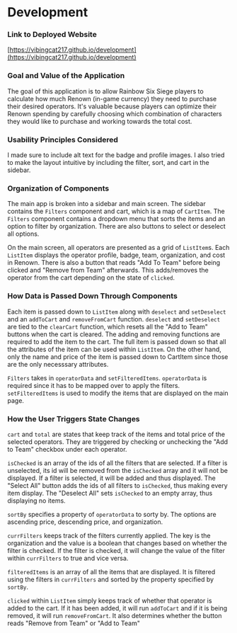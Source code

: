 # Development

### Link to Deployed Website

[https://vibingcat217.github.io/development](https://vibingcat217.github.io/development)

### Goal and Value of the Application

The goal of this application is to allow Rainbow Six Siege players to calculate how much Renown (in-game currency) they need to purchase their desired operators. It's valuable because players can optimize their Renown spending by carefully choosing which combination of characters they would like to purchase and working towards the total cost.

### Usability Principles Considered

I made sure to include alt text for the badge and profile images. I also tried to make the layout intuitive by including the filter, sort, and cart in the sidebar.

### Organization of Components

The main app is broken into a sidebar and main screen. The sidebar contains the `Filters` component and cart, which is a map of `CartItem`. The `Filters` component contains a dropdown menu that sorts the items and an option to filter by organization. There are also buttons to select or deselect all options.

On the main screen, all operators are presented as a grid of `ListItem`s. Each `ListItem` displays the operator profile, badge, team, organization, and cost in Renown. There is also a button that reads "Add To Team" before being clicked and "Remove from Team" afterwards. This adds/removes the operator from the cart depending on the state of `clicked`.

### How Data is Passed Down Through Components

Each item is passed down to `ListItem` along with `deselect` and `setDeselect` and an `addToCart` and `removeFromCart` function. `deselect` and `setDeselect` are tied to the `clearCart` function, which resets all the "Add to Team" buttons when the cart is cleared. The adding and removing functions are required to add the item to the cart. The full item is passed down so that all the attributes of the item can be used within `ListItem`. On the other hand, only the name and price of the item is passed down to CartItem since those are the only necesssary attributes.

`Filters` takes in `operatorData` and `setFilteredItems`. `operatorData` is required since it has to be mapped over to apply the filters. `setFilteredItems` is used to modify the items that are displayed on the main page.

### How the User Triggers State Changes

`cart` and `total` are states that keep track of the items and total price of the selected operators. They are triggered by checking or unchecking the "Add to Team" checkbox under each operator.

`isChecked` is an array of the ids of all the filters that are selected. If a filter is unselected, its id will be removed from the `isChecked` array and it will not be displayed. If a filter is selected, it will be added and thus displayed. The "Select All" button adds the ids of all filters to `isChecked`, thus making every item display. The "Deselect All" sets `isChecked` to an empty array, thus displaying no items.

`sortBy` specifies a property of `operatorData` to sorty by. The options are ascending price, descending price, and organization.

`currFilters` keeps track of the filters currently applied. The key is the organization and the value is a boolean that changes based on whether the filter is checked. If the filter is checked, it will change the value of the filter within `currFilters` to true and vice versa.

`filteredItems` is an array of all the items that are displayed. It is filtered using the filters in `currFilters` and sorted by the property specified by `sortBy`.

`clicked` within `ListItem` simply keeps track of whether that operator is added to the cart. If it has been added, it will run `addToCart` and if it is being removed, it will run `removeFromCart`. It also determines whether the button reads "Remove from Team" or "Add to Team"
